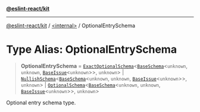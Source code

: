 [**@eslint-react/kit**](../../README.md)

***

[@eslint-react/kit](../../README.md) / [\<internal\>](../README.md) / OptionalEntrySchema

# Type Alias: OptionalEntrySchema

> **OptionalEntrySchema** = [`ExactOptionalSchema`](../interfaces/ExactOptionalSchema.md)\<[`BaseSchema`](../interfaces/BaseSchema.md)\<`unknown`, `unknown`, [`BaseIssue`](../interfaces/BaseIssue.md)\<`unknown`\>\>, `unknown`\> \| [`NullishSchema`](../interfaces/NullishSchema.md)\<[`BaseSchema`](../interfaces/BaseSchema.md)\<`unknown`, `unknown`, [`BaseIssue`](../interfaces/BaseIssue.md)\<`unknown`\>\>, `unknown`\> \| [`OptionalSchema`](../interfaces/OptionalSchema.md)\<[`BaseSchema`](../interfaces/BaseSchema.md)\<`unknown`, `unknown`, [`BaseIssue`](../interfaces/BaseIssue.md)\<`unknown`\>\>, `unknown`\>

Optional entry schema type.
